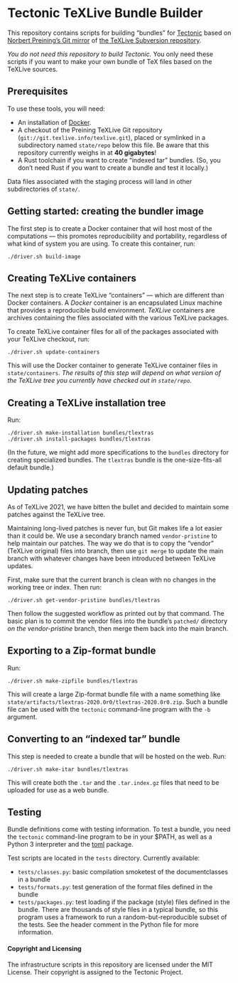 # Tectonic TeXLive Bundle Builder

This repository contains scripts for building “bundles” for
[Tectonic](https://tectonic-typesetting.github.io) based on [Norbert Preining’s
Git mirror](http://git.texlive.info/texlive/) of [the TeXLive Subversion
repository](http://tug.org/svn/texlive/).

*You do not need this repository to build Tectonic.* You only need these scripts
if you want to make your own bundle of TeX files based on the TeXLive sources.


## Prerequisites

To use these tools, you will need:

- An installation of [Docker](https://www.docker.com/).
- A checkout of the Preining TeXLive Git repository
  (`git://git.texlive.info/texlive.git`), placed or symlinked in a subdirectory
  named `state/repo` below this file. Be aware that this repository currently
  weighs in at **40 gigabytes**!
- A Rust toolchain if you want to create “indexed tar” bundles. (So, you don’t
  need Rust if you want to create a bundle and test it locally.)

Data files associated with the staging process will land in other subdirectories
of `state/`.


## Getting started: creating the bundler image

The first step is to create a Docker container that will host most of the
computations — this promotes reproducibility and portability, regardless of what
kind of system you are using. To create this container, run:

```
./driver.sh build-image
```


## Creating TeXLive containers

The next step is to create TeXLive “containers” — which are different than
Docker containers. A *Docker* container is an encapsulated Linux machine that
provides a reproducible build environment. *TeXLive* containers are archives
containing the files associated with the various TeXLive packages.

To create TeXLive container files for all of the packages associated with your
TeXLive checkout, run:

```
./driver.sh update-containers
```

This will use the Docker container to generate TeXLive container files in
`state/containers`. *The results of this step will depend on what version of the
TeXLive tree you currently have checked out in `state/repo`.*


## Creating a TeXLive installation tree

Run:

```
./driver.sh make-installation bundles/tlextras
./driver.sh install-packages bundles/tlextras
```

(In the future, we might add more specifications to the `bundles` directory for
creating specialized bundles. The `tlextras` bundle is the one-size-fits-all
default bundle.)


## Updating patches

As of TeXLive 2021, we have bitten the bullet and decided to maintain some
patches against the TeXLive tree.

Maintaining long-lived patches is never fun, but Git makes life a lot easier
than it could be. We use a secondary branch named `vendor-pristine` to help
maintain our patches. The way we do that is to copy the “vendor” (TeXLive
original) files into branch, then use `git merge` to update the main branch with
whatever changes have been introduced between TeXLive updates.

First, make sure that the current branch is clean with no changes in the working
tree or index. Then run:

```
./driver.sh get-vendor-pristine bundles/tlextras
```

Then follow the suggested workflow as printed out by that command. The basic
plan is to commit the vendor files into the bundle’s `patched/` directory *on
the vendor-pristine* branch, then merge them back into the main branch.


## Exporting to a Zip-format bundle

Run:

```
./driver.sh make-zipfile bundles/tlextras
```

This will create a large Zip-format bundle file with a name something like
`state/artifacts/tlextras-2020.0r0/tlextras-2020.0r0.zip`. Such a bundle file
can be used with the `tectonic` command-line program with the `-b` argument.


## Converting to an “indexed tar” bundle

This step is needed to create a bundle that will be hosted on the web. Run:

```
./driver.sh make-itar bundles/tlextras
```

This will create both the `.tar` and the `.tar.index.gz` files that need to be
uploaded for use as a web bundle.


## Testing

Bundle definitions come with testing information. To test a bundle, you need the
`tectonic` command-line program to be in your $PATH, as well as a Python 3
interpreter and the [toml] package.

[toml]: https://pypi.org/project/toml/

Test scripts are located in the `tests` directory. Currently available:

- `tests/classes.py`: basic compilation smoketest of the documentclasses in a bundle
- `tests/formats.py`: test generation of the format files defined in the bundle
- `tests/packages.py`: test loading if the package (style) files defined in the
  bundle. There are thousands of style files in a typical bundle, so this
  program uses a framework to run a random-but-reproducible subset of the tests.
  See the header comment in the Python file for more information.


#### Copyright and Licensing

The infrastructure scripts in this repository are licensed under the MIT
License. Their copyright is assigned to the Tectonic Project.
